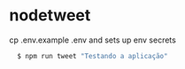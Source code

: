# nodetweet

cp .env.example .env and sets up env secrets

```bash
  $ npm run tweet "Testando a aplicação"
```
